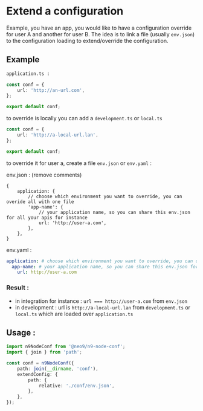 # Extend a configuration

Example, you have an app, you would like to have a configuration override for user A and another for user B.
The idea is to link a file (usually `env.json`) to the configuration loading to extend/override the configuration.

## Example

```bash
application.ts :
```

```typescript
const conf = {
	url: 'http://an-url.com',
};

export default conf;
```

to override is locally you can add a `development.ts` or `local.ts`

```typescript
const conf = {
	url: 'http://a-local-url.lan',
};

export default conf;
```

to override it for user a, create a file `env.json` or `env.yaml` :

env.json : (remove comments)

```json5
{
	application: {
		// choose which environment you want to override, you can overide all with one file
		'app-name': {
			// your application name, so you can share this env.json for all your apis for instance
			url: 'http://user-a.com',
		},
	},
}
```

env.yaml :

```yaml
application: # choose which environment you want to override, you can overide all with one file
  app-name: # your application name, so you can share this env.json for all your apis for instance
    url: http://user-a.com
```

### Result :

- in integration for instance : `url === http://user-a.com` from `env.json`
- in development : url is `http://a-local-url.lan` from `development.ts` or `local.ts` which are loaded over `application.ts`

## Usage :

```typescript
import n9NodeConf from '@neo9/n9-node-conf';
import { join } from 'path';

const conf = n9NodeConf({
	path: join(__dirname, 'conf'),
	extendConfig: {
		path: {
			relative: './conf/env.json',
		},
	},
});
```
